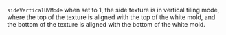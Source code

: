 `sideVerticalUVMode` when set to 1, the side texture is in vertical tiling mode, where the top of the texture is aligned with the top of the white mold, and the bottom of the texture is aligned with the bottom of the white mold.
